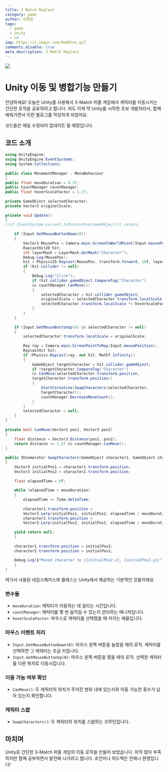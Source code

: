 ```yaml
---
title: 3 Match RayCast
category: game
author: 이정훈
tags:
  - game
  - unity
  - c#
img: https://i.imgur.com/9e68Cnv.gif
comments_disable: true
meta_description: 3 Match RayCast
---
```



![](https://i.imgur.com/9e68Cnv.gif)
# Unity 이동 및 병합기능 만들기

안녕하세요! 오늘은 Unity를 사용해서 3-Match 퍼즐 게임에서 캐릭터를 이동시키는 간단한 로직을 공유하려고 합니다. 저도 이제 막 Unity를 시작한 초보 개발자라서, 함께 배워가면서 이런 블로그를 작성하게 되었어요. 

코드들은 매일 수정되어 업데이트 될 예정입니다.

## 코드 소개

```csharp
using UnityEngine;  
using UnityEngine.EventSystems;  
using System.Collections;  
  
public class MovementManager : MonoBehaviour  
{  
public float moveDuration = 0.3f;  
public CountManager countManager;  
public float hoverScaleFactor = 1.1f;  
  
private GameObject selectedCharacter;  
private Vector3 originalScale;  
  
private void Update()  
{  
//if (EventSystem.current.IsPointerOverGameObject()) return;  
  
	if (Input.GetMouseButtonDown(0))  
	{  
		Vector3 MousePos = Camera.main.ScreenToWorldPoint(Input.mousePosition);  
		RaycastHit2D hit;  
		int layerMask = LayerMask.GetMask("Character");  
		Debug.Log(MousePos);  
		hit = Physics2D.Raycast(MousePos, transform.forward, 10f, layerMask);  
		if (hit.collider != null)  
		{  
			Debug.Log("Click");  
			if (hit.collider.gameObject.CompareTag("Character") 
			&& countManager.CanMove())  
			{  
				selectedCharacter = hit.collider.gameObject;  
				originalScale = selectedCharacter.transform.localScale;  
				selectedCharacter.transform.localScale *= hoverScaleFactor;  
			}  
		}  
	}  
  
	if (Input.GetMouseButtonUp(0) && selectedCharacter != null)  
	{  
		selectedCharacter.transform.localScale = originalScale;  
		  
		Ray ray = Camera.main.ScreenPointToRay(Input.mousePosition);  
		RaycastHit hit;  
		if (Physics.Raycast(ray, out hit, Mathf.Infinity))  
		{  
			GameObject targetCharacter = hit.collider.gameObject;  
			if (targetCharacter.CompareTag("Character") 
			&& CanMove(selectedCharacter.transform.position, 
			targetCharacter.transform.position))  
			{  
				StartCoroutine(SwapCharacters(selectedCharacter, 
				targetCharacter));  
				countManager.DecreaseMoveCount();  
			}  
		}  
		selectedCharacter = null;  
	}  
}  
  
private bool CanMove(Vector3 pos1, Vector3 pos2)  
{  
	float distance = Vector3.Distance(pos1, pos2);  
	return distance <= 1.5f && countManager.CanMove();  
}  
  
public IEnumerator SwapCharacters(GameObject character1, GameObject character2)  
{  
	Vector3 initialPos1 = character1.transform.position;  
	Vector3 initialPos2 = character2.transform.position;  
  
	float elapsedTime = 0f;  
  
	while (elapsedTime < moveDuration)  
	{  
		elapsedTime += Time.deltaTime;  
  
		character1.transform.position = 
		Vector3.Lerp(initialPos1, initialPos2, elapsedTime / moveDuration);  
		character2.transform.position = 
		Vector3.Lerp(initialPos2, initialPos1, elapsedTime / moveDuration);  
  
	yield return null;  
	}  
  
	character1.transform.position = initialPos2;  
	character2.transform.position = initialPos1;  
  
	Debug.Log($"Moved character to ({initialPos2.x}, {initialPos2.y})");  
	}  
}
```

여기서 사용된 네임스페이스와 클래스는 Unity에서 제공하는 기본적인 것들이에요.

### 변수들

- `moveDuration`: 캐릭터가 이동하는 데 걸리는 시간입니다.
- `countManager`: 캐릭터를 몇 번 움직일 수 있는지 관리하는 매니저입니다.
- `hoverScaleFactor`: 마우스로 캐릭터를 선택했을 때 커지는 배율입니다.

### 마우스 이벤트 처리

- `Input.GetMouseButtonDown(0)`: 마우스 왼쪽 버튼을 눌렀을 때의 로직. 
  캐릭터를 선택하면 그 캐릭터는 조금 커집니다.
- `Input.GetMouseButtonUp(0)`: 마우스 왼쪽 버튼을 뗐을 때의 로직. 
  선택한 캐릭터를 다른 위치로 이동시킵니다.

### 이동 가능 여부 확인

- `CanMove()`: 두 캐릭터의 위치가 주어진 범위 내에 있는지와 이동 가능한 횟수가 남아 있는지 확인합니다.

### 캐릭터 스왑

- `SwapCharacters()`: 두 캐릭터의 위치를 스왑하는 코루틴입니다.

## 마치며

Unity로 간단한 3-Match 퍼즐 게임의 이동 로직을 만들어 보았습니다. 
아직 많이 부족하지만 함께 공부하면서 발전해 나가려고 합니다. 
조언이나 피드백은 언제나 환영입니다!